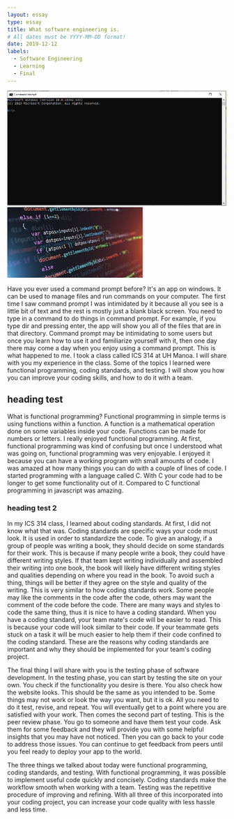 ```yaml
---
layout: essay
type: essay
title: What software engineering is.  
# All dates must be YYYY-MM-DD format!
date: 2019-12-12
labels:
  - Software Engineering
  - Learning
  - Final 
---
```

<div class="ui small rounded images">
  <img class="ui image" src="../images/e2.PNG">
   <img class="ui image" src="../images/e1.jfif">
</div>

Have you ever used a command prompt before? It's an app on windows. It can be used to manage files and run commands on your computer. The first time I saw command prompt I was intimidated by it because all you see is a little bit of text and the rest is mostly just a blank black screen. You need to type in a command to do things in command prompt. For example, if you type dir and pressing enter, the app will show you all of the files that are in that directory. Command prompt may be intimidating to some users but once you learn how to use it and familiarize yourself with it, then one day there may come a day when you enjoy using a command prompt. This is what happened to me. I took a class called ICS 314 at UH Manoa. I will share with you my experience in the class. Some of the topics I learned were functional programming, coding standards, and testing. I will show you how you can improve your coding skills, and how to do it with a team. 

## heading test 

What is functional programming? Functional programming in simple terms is using functions within a function. A function is a mathematical operation done on some variables inside your code. Functions can be made for numbers or letters. I really enjoyed functional programming. At first, functional programming was kind of confusing but once I understood what was going on, functional programming was very enjoyable. I enjoyed it because you can have a working program with small amounts of code. I was amazed at how many things you can do with a couple of lines of code. I started programming with a language called C. With C your code had to be longer to get some functionality out of it. Compared to C functional programming in javascript was amazing. 

### heading test 2

In my ICS 314 class, I learned about coding standards. At first, I did not know what that was. Coding standards are specific ways your code must look. It is used in order to standardize the code. To give an analogy, if a group of people was writing a book, they should decide on some standards for their work. This is because if many people write a book, they could have different writing styles. If that team kept writing individually and assembled their writing into one book, the book will likely have different writing styles and qualities depending on where you read in the book. To avoid such a thing, things will be better if they agree on the style and quality of the writing. This is very similar to how coding standards work. Some people may like the comments in the code after the code, others may want the comment of the code before the code. There are many ways and styles to code the same thing, thus it is nice to have a coding standard. When you have a coding standard, your team mate's code will be easier to read. This is because your code will look similar to their code. If your teammate gets stuck on a task it will be much easier to help them if their code confined to the coding standard. These are the reasons why coding standards are important and why they should be implemented for your team's coding project. 

The final thing I will share with you is the testing phase of software development. In the testing phase, you can start by testing the site on your own. You check if the functionality you desire is there. You also check how the website looks. This should be the same as you intended to be. Some things may not work or look the way you want, but it is ok. All you need to do it test, revise, and repeat. You will eventually get to a point where you are satisfied with your work. Then comes the second part of testing. This is the peer review phase. You go to someone and have them test your code. Ask them for some feedback and they will provide you with some helpful insights that you may have not noticed. Then you can go back to your code to address those issues. You can continue to get feedback from peers until you feel ready to deploy your app to the world. 

The three things we talked about today were functional programming, coding standards, and testing. With functional programming, it was possible to implement useful code quickly and concisely. Coding standards make the workflow smooth when working with a team. Testing was the repetitive procedure of improving and refining. With all three of this incorporated into your coding project, you can increase your code quality with less hassle and less time. 
